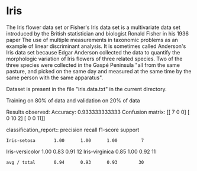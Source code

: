 # Iris

The Iris flower data set or Fisher's Iris data set is a multivariate data set introduced by the British statistician and biologist Ronald Fisher in his 1936 paper The use of multiple measurements in taxonomic problems as an example of linear discriminant analysis. It is sometimes called Anderson's Iris data set because Edgar Anderson collected the data to quantify the morphologic variation of Iris flowers of three related species. Two of the three species were collected in the Gaspé Peninsula "all from the same pasture, and picked on the same day and measured at the same time by the same person with the same apparatus".

Dataset is present in the file "iris.data.txt" in the current directory.

Training on 80% of data and validation on 20% of data 

Results observed:
Accuracy: 0.933333333333
Confusion matrix: [[ 7  0  0]
 [ 0 10  2]
 [ 0  0 11]]

classification_report::
                 precision    recall  f1-score   support

    Iris-setosa       1.00      1.00      1.00         7
Iris-versicolor       1.00      0.83      0.91        12
 Iris-virginica       0.85      1.00      0.92        11

    avg / total       0.94      0.93      0.93        30
